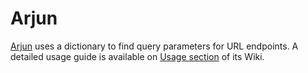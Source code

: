 # Arjun

[Arjun](https://github.com/s0md3v/Arjun) uses a dictionary to find query parameters for URL endpoints. A detailed usage guide is available on [Usage section](https://github.com/s0md3v/Arjun/wiki/Usage) of its Wiki.